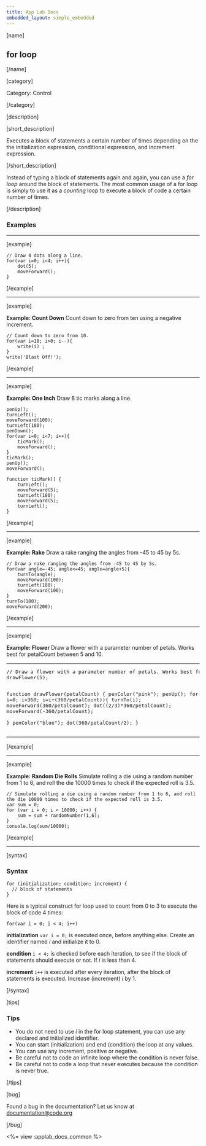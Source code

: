 ```yaml
---
title: App Lab Docs
embedded_layout: simple_embedded
---
```


[name]

## for loop

[/name]

[category]

Category: Control

[/category]

[description]

[short_description]

Executes a block of statements a certain number of times depending on the the initialization expression, conditional expression, and increment expression.

[/short_description]

Instead of typing a block of statements again and again, you can use a *for loop* around the block of statements. The most common usage of a for loop is simply to use it as a *counting* loop to execute a block of code a certain number of times.

[/description]

### Examples
____________________________________________________

[example]

```
// Draw 4 dots along a line.
for(var i=0; i<4; i++){
	dot(5);
	moveForward();
}
```

[/example]
____________________________________________________
[example]

**Example: Count Down** Count down to zero from ten using a negative increment.

```
// Count down to zero from 10.
for(var i=10; i>0; i--){
    write(i) ;
}
write('Blast Off!');
```

[/example]
____________________________________________________
[example]

**Example: One Inch** Draw 8 tic marks along a line.

```
penUp();
turnLeft();
moveForward(100);
turnLeft(180);
penDown();
for(var i=0; i<7; i++){
    ticMark();
    moveForward();
}
ticMark();
penUp();
moveForward();

function ticMark() {
    turnLeft();
    moveForward(5);
    turnLeft(180);
    moveForward(5); 
    turnLeft();  
}
```

[/example]

____________________________________________________
[example]

**Example: Rake** Draw a rake ranging the angles from -45 to 45 by 5s.

```
// Draw a rake ranging the angles from -45 to 45 by 5s.
for(var angle=-45; angle<=45; angle=angle+5){
	turnTo(angle);
	moveForward(100);
	turnLeft(180);
	moveForward(100);
}
turnTo(180);
moveForward(200);
```

[/example]
____________________________________________________
[example]

**Example: Flower** Draw a flower with a parameter number of petals. Works best for petalCount between 5 and 10.

<table>
<tr>
<td style="border-style:none; width:90%; padding:0px">
<pre>
// Draw a flower with a parameter number of petals. Works best for petalCount between 5 and 10.
drawFlower(5);

function drawFlower(petalCount) {
  penColor("pink");
  penUp();
  for(var i=0; i&lt;360; i=i+(360/petalCount)){
    turnTo(i);
    moveForward(360/petalCount);
    dot((2/3)*360/petalCount);
    moveForward(-360/petalCount);	
  }
  penColor("blue");
  dot(360/petalCount/2);
}
</pre>
</td>
<td style="border-style:none; width:10%; padding:0px">
<img src='https://images.code.org/807a8c3df4c66aae1e5db637ffda7e59-image-1446383236765.gif'>
</td>
</tr>
</table>

[/example]

____________________________________________________

[example]

**Example: Random Die Rolls** Simulate rolling a die using a random number from 1 to 6, and roll the die 10000 times to check if the expected roll is 3.5.

```
// Simulate rolling a die using a random number from 1 to 6, and roll the die 10000 times to check if the expected roll is 3.5.
var sum = 0;
for (var i = 0; i < 10000; i++) {
    sum = sum + randomNumber(1,6);
}
console.log(sum/10000);
```

[/example]

____________________________________________________

[syntax]

### Syntax

```
for (initialization; condition; increment) {
  // block of statements
}
```

Here is a typical construct for loop used to count from 0 to 3 to execute the block of code 4 times:

<code>for(var i = 0; i < 4; i++)</code>

**initialization**  <code>var i = 0;</code> is executed once, before anything else. Create an identifier named *i* and initialize it to 0.
 
**condition** <code>i < 4;</code> is checked before each iteration, to see if the block of statements should execute or not. If *i* is less than 4.

**increment** <code>i++</code> is executed after every iteration, after the block of statements is executed. Increase (increment) *i* by 1.

[/syntax]

[tips]

### Tips
- You do not need to use *i* in the for loop statement, you can use any declared and initialized identifier.
- You can start (initialization) and end (condition) the loop at any values. 
- You can use any increment, positive or negative.
- Be careful not to code an infinite loop where the condition is never false.
- Be careful not to code a loop that never executes because the condition is never true.

[/tips]

[bug]

Found a bug in the documentation? Let us know at documentation@code.org

[/bug]

<%= view :applab_docs_common %>
